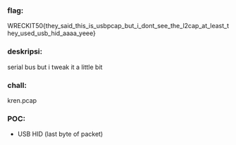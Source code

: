 ### flag:
WRECKIT50{they_said_this_is_usbpcap_but_i_dont_see_the_l2cap_at_least_they_used_usb_hid_aaaa_yeee}


### deskripsi:
serial bus but i tweak it a little bit

### chall:
kren.pcap

### POC:
- USB HID (last byte of packet)
